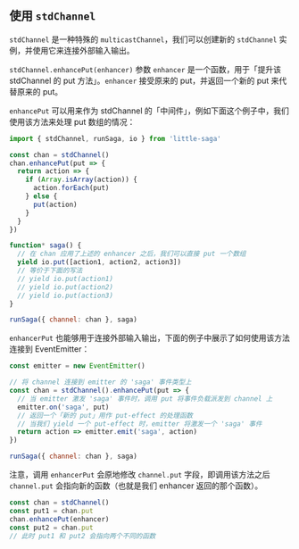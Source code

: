## 使用 `stdChannel`

`stdChannel` 是一种特殊的 `multicastChannel`，我们可以创建新的 `stdChannel` 实例，并使用它来连接外部输入输出。

`stdChannel.enhancePut(enhancer)` 参数 `enhancer` 是一个函数，用于「提升该 stdChannel 的 put 方法」。`enhancer` 接受原来的 put，并返回一个新的 put 来代替原来的 put。

`enhancePut` 可以用来作为 stdChannel 的「中间件」，例如下面这个例子中，我们使用该方法来处理 put 数组的情况：

```javascript
import { stdChannel, runSaga, io } from 'little-saga'

const chan = stdChannel()
chan.enhancePut(put => {
  return action => {
    if (Array.isArray(action)) {
      action.forEach(put)
    } else {
      put(action)
    }
  }
})

function* saga() {
  // 在 chan 应用了上述的 enhancer 之后，我们可以直接 put 一个数组
  yield io.put([action1, action2, action3])
  // 等价于下面的写法
  // yield io.put(action1)
  // yield io.put(action2)
  // yield io.put(action3)
}

runSaga({ channel: chan }, saga)
```

`enhancerPut` 也能够用于连接外部输入输出，下面的例子中展示了如何使用该方法连接到 EventEmitter：

```javascript
const emitter = new EventEmitter()

// 将 channel 连接到 emitter 的 'saga' 事件类型上
const chan = stdChannel().enhancePut(put => {
  // 当 emitter 激发 'saga' 事件时，调用 put 将事件负载派发到 channel 上
  emitter.on('saga', put)
  // 返回一个「新的 put」用作 put-effect 的处理函数
  // 当我们 yield 一个 put-effect 时，emitter 将激发一个 'saga' 事件
  return action => emitter.emit('saga', action)
})

runSaga({ channel: chan }, saga)
```

注意，调用 `enhancerPut` 会原地修改 `channel.put` 字段，即调用该方法之后 `channel.put` 会指向新的函数（也就是我们 enhancer 返回的那个函数）。

```javascript
const chan = stdChannel()
const put1 = chan.put
chan.enhancePut(enhancer)
const put2 = chan.put
// 此时 put1 和 put2 会指向两个不同的函数
```
